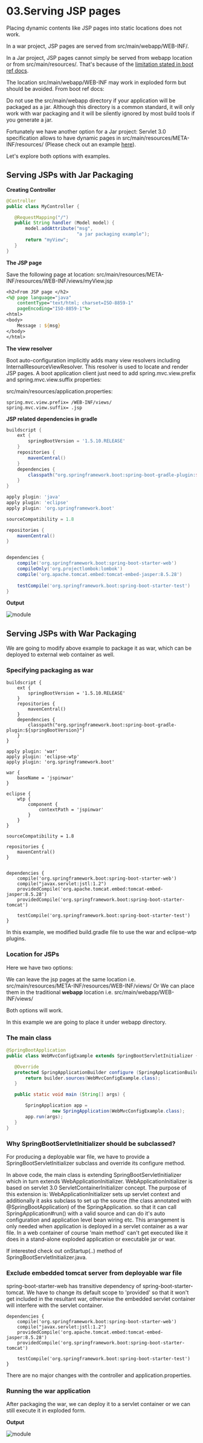 # 03.Serving JSP pages

Placing dynamic contents like JSP pages into static locations does not work.

In a war project, JSP pages are served from src/main/webapp/WEB-INF/.

In a Jar project, JSP pages cannot simply be served from webapp location or from src/main/resources/. That's because of the [limitation stated in boot ref docs](http://docs.spring.io/spring-boot/docs/current/reference/html/boot-features-developing-web-applications.html#boot-features-jsp-limitations).

The location src/main/webapp/WEB-INF may work in exploded form but should be avoided. From boot ref docs:

Do not use the src/main/webapp directory if your application will be packaged as a jar. Although this directory is a common standard, it will only work with war packaging and it will be silently ignored by most build tools if you generate a jar.

Fortunately we have another option for a Jar project: Servlet 3.0 specification allows to have dynamic pages in src/main/resources/META-INF/resources/ (Please check out an example [here](http://www.logicbig.com/tutorials/java-ee-tutorial/java-servlet/servlet-web-fragment/)).

Let's explore both options with examples.

## Serving JSPs with Jar Packaging

**Creating Controller**

```java
@Controller
public class MyController {

   @RequestMapping("/")
   public String handler (Model model) {
       model.addAttribute("msg",
                          "a jar packaging example");
       return "myView";
   }
}
```

**The JSP page**

Save the following page at location: src/main/resources/META-INF/resources/WEB-INF/views/myView.jsp

```jsp
<h2>From JSP page </h2>
<%@ page language="java"
    contentType="text/html; charset=ISO-8859-1"
    pageEncoding="ISO-8859-1"%>
<html>
<body>
    Message : ${msg}
</body>
</html>
```

**The view resolver**

Boot auto-configuration implicitly adds many view resolvers including InternalResourceViewResolver. This resolver is used to locate and render JSP pages. A boot application client just need to add spring.mvc.view.prefix and spring.mvc.view.suffix properties:

src/main/resources/application.properties:

```shell
spring.mvc.view.prefix= /WEB-INF/views/
spring.mvc.view.suffix= .jsp
```

**JSP related dependencies in gradle**

```gradle
buildscript {
	ext {
		springBootVersion = '1.5.10.RELEASE'
	}
	repositories {
		mavenCentral()
	}
	dependencies {
		classpath("org.springframework.boot:spring-boot-gradle-plugin:${springBootVersion}")
	}
}

apply plugin: 'java'
apply plugin: 'eclipse'
apply plugin: 'org.springframework.boot'

sourceCompatibility = 1.8

repositories {
	mavenCentral()
}


dependencies {
	compile('org.springframework.boot:spring-boot-starter-web')
	compileOnly('org.projectlombok:lombok')
	compile('org.apache.tomcat.embed:tomcat-embed-jasper:8.5.28')
	
	testCompile('org.springframework.boot:spring-boot-starter-test')
}
```

**Output**

![module](images/output7.png)

## Serving JSPs with War Packaging

We are going to modify above example to package it as war, which can be deployed to external web container as well.

### Specifying packaging as war

```shell
buildscript {
	ext {
		springBootVersion = '1.5.10.RELEASE'
	}
	repositories {
		mavenCentral()
	}
	dependencies {
		classpath("org.springframework.boot:spring-boot-gradle-plugin:${springBootVersion}")
	}
}

apply plugin: 'war'
apply plugin: 'eclipse-wtp'
apply plugin: 'org.springframework.boot'

war {
	baseName = 'jspinwar'
}

eclipse {
	wtp {
		component {
			contextPath = 'jspinwar'
		}
	}
}

sourceCompatibility = 1.8

repositories {
	mavenCentral()
}


dependencies {
	compile('org.springframework.boot:spring-boot-starter-web')
	compile("javax.servlet:jstl:1.2")
	providedCompile('org.apache.tomcat.embed:tomcat-embed-jasper:8.5.28')
	providedCompile('org.springframework.boot:spring-boot-starter-tomcat')
	
	testCompile('org.springframework.boot:spring-boot-starter-test')
}
```

In this example, we modified build.gradle file to use the war and eclipse-wtp plugins.

### Location for JSPs

Here we have two options:

We can leave the jsp pages at the same location i.e. src/main/resources/META-INF/resources/WEB-INF/views/ 
Or
We can place them in the traditional **webapp** location i.e. src/main/webapp/WEB-INF/views/

Both options will work.

In this example we are going to place it under webapp directory.

### The main class

```java
@SpringBootApplication
public class WebMvcConfigExample extends SpringBootServletInitializer {

   @Override
   protected SpringApplicationBuilder configure (SpringApplicationBuilder builder) {
       return builder.sources(WebMvcConfigExample.class);
   }

   public static void main (String[] args) {

       SpringApplication app =
                 new SpringApplication(WebMvcConfigExample.class);
       app.run(args);
   }
}
```

### Why SpringBootServletInitializer should be subclassed?

For producing a deployable war file, we have to provide a SpringBootServletInitializer subclass and override its configure method.

In above code, the main class is extending SpringBootServletInitializer which in turn extends WebApplicationInitializer. WebApplicationInitializer is based on servlet 3.0 ServletContainerInitializer concept. The purpose of this extension is: WebApplicationInitializer sets up servlet context and additionally it asks subclass to set up the source (the class annotated with @SpringBootApplication) of the SpringApplication. so that it can call SpringApplication#run() with a valid source and can do it's auto configuration and application level bean wiring etc. This arrangement is only needed when application is deployed in a servlet container as a war file. In a web container of course 'main method' can't get executed like it does in a stand-alone exploded application or executable jar or war.

If interested check out onStartup(..) method of SpringBootServletInitializer.java.

### Exclude embedded tomcat server from deployable war file

spring-boot-starter-web has transitive dependency of spring-boot-starter-tomcat. We have to change its default scope to 'provided' so that it won't get included in the resultant war, otherwise the embedded servlet container will interfere with the servlet container.

```shell
dependencies {
	compile('org.springframework.boot:spring-boot-starter-web')
	compile("javax.servlet:jstl:1.2")
	providedCompile('org.apache.tomcat.embed:tomcat-embed-jasper:8.5.28')
	providedCompile('org.springframework.boot:spring-boot-starter-tomcat')
	
	testCompile('org.springframework.boot:spring-boot-starter-test')
}
```

There are no major changes with the controller and application.properties.

### Running the war application

After packaging the war, we can deploy it to a servlet container or we can still execute it in exploded form.

**Output**

![module](images/output2.png)